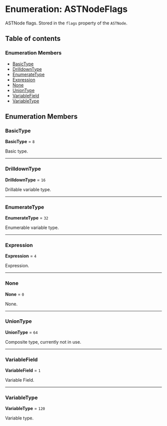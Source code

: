 # Enumeration: ASTNodeFlags

ASTNode flags. Stored in the `flags` property of the `ASTNode`.

## Table of contents

### Enumeration Members

* [BasicType](/auto-docs/free-layout-editor/enums/ASTNodeFlags.md#basictype)
* [DrilldownType](/auto-docs/free-layout-editor/enums/ASTNodeFlags.md#drilldowntype)
* [EnumerateType](/auto-docs/free-layout-editor/enums/ASTNodeFlags.md#enumeratetype)
* [Expression](/auto-docs/free-layout-editor/enums/ASTNodeFlags.md#expression)
* [None](/auto-docs/free-layout-editor/enums/ASTNodeFlags.md#none)
* [UnionType](/auto-docs/free-layout-editor/enums/ASTNodeFlags.md#uniontype)
* [VariableField](/auto-docs/free-layout-editor/enums/ASTNodeFlags.md#variablefield)
* [VariableType](/auto-docs/free-layout-editor/enums/ASTNodeFlags.md#variabletype)

## Enumeration Members

### BasicType

**BasicType** = `8`

Basic type.

***

### DrilldownType

**DrilldownType** = `16`

Drillable variable type.

***

### EnumerateType

**EnumerateType** = `32`

Enumerable variable type.

***

### Expression

**Expression** = `4`

Expression.

***

### None

**None** = `0`

None.

***

### UnionType

**UnionType** = `64`

Composite type, currently not in use.

***

### VariableField

**VariableField** = `1`

Variable Field.

***

### VariableType

**VariableType** = `120`

Variable type.
